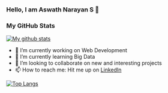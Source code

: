 ### Hello, I am Aswath Narayan S 👋

<!--
**aswath2001/aswath2001** is a ✨ _special_ ✨ repository because its `README.md` (this file) appears on your GitHub profile.

Here are some ideas to get you started:

- 🔭 I’m currently working on Web Development
- 🌱 I’m currently learning ...
- 👯 I’m looking to collaborate on ...
- 🤔 I’m looking for help with ...
- 💬 Ask me about ...
- 📫 How to reach me: ...
- 😄 Pronouns: ...
- ⚡ Fun fact: ...
-->

### 


### My GitHub Stats

[![My github stats](https://github-readme-stats.vercel.app/api?username=aswath2001&count_private=true&show_icons=true&theme=gotham)](https://github.com/anuraghazra/github-readme-stats)


- 🔭 I’m currently working on Web Development
- 🌱 I’m currently learning Big Data
- 👯 I’m looking to collaborate on new and interesting projects
- 📫 How to reach me: Hit me up on [LinkedIn](https://www.linkedin.com/in/aswath-narayan-86790018b/)

[![Top Langs](https://github-readme-stats.vercel.app/api/top-langs/?username=aswath2001&layout=compact&theme=gotham&hide_border=true&langs_count=10)](https://github.com/aswath2001)
